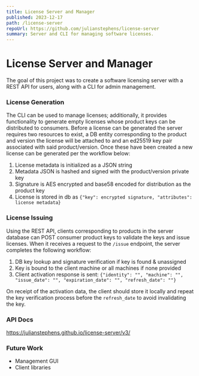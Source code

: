 ```yaml
---
title: License Server and Manager
published: 2023-12-17
path: /license-server
repoUrl: https://github.com/julianstephens/license-server
summary: Server and CLI for managing software licenses.
---
```


# License Server and Manager

The goal of this project was to create a software licensing server with a REST API for users, along with a CLI for admin management.

### License Generation

The CLI can be used to manage licenses; additionally, it provides functionality to generate empty licenses whose product keys can be distributed to consumers. Before a license can be generated the server requires two resources to exist, a DB entity corresponding to the product and version the license will be attached to and an ed25519 key pair associated with said product/version. Once these have been created a new license can be generated per the workflow below:

1. License metadata is initialized as a JSON string
2. Metadata JSON is hashed and signed with the product/version private key
3. Signature is AES encrypted and base58 encoded for distribution as the product key
4. License is stored in db as `{"key": encrypted signature, "attributes": license metadata}`

### License Issuing

Using the REST API, clients corresponding to products in the server database can POST consumer product keys to validate the keys and issue licenses. When it receives a request to the `/issue` endpoint, the server completes the following workflow:

1. DB key lookup and signature verification if key is found & unassigned
2. Key is bound to the client machine or all machines if none provided
3. Client activation response is sent: `{"identity": "", "machine": "", "issue_date": "", "expiration_date": "", "refresh_date": ""}`

On receipt of the activation data, the client should store it locally and repeat the key verification process before the `refresh_date` to avoid invalidating the key.

### API Docs

<a href="https://julianstephens.github.io/license-server/v3/" target="_blank">https://julianstephens.github.io/license-server/v3/</a>

### Future Work

- Management GUI
- Client libraries
